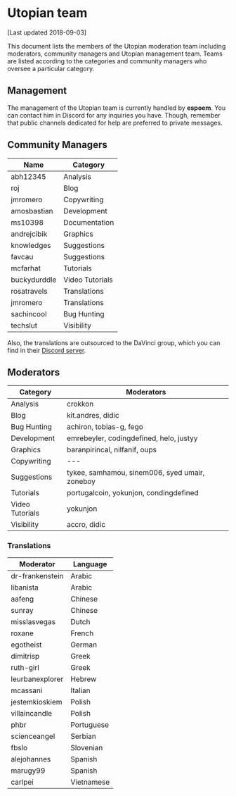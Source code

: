 # Utopian team

[Last updated 2018-09-03]

This document lists the members of the Utopian moderation team including moderators, community managers and Utopian management team. Teams are listed according to the categories and community managers who oversee a particular category.

## Management

The management of the Utopian team is currently handled by **espoem**. You can contact him in Discord for any inquiries you have. Though, remember that public channels dedicated for help are preferred to private messages.

## Community Managers

| Name | Category |
|-|-|
| abh12345 | Analysis |
| roj | Blog |
| jmromero | Copywriting |
| amosbastian | Development |
| ms10398 | Documentation |
| andrejcibik | Graphics |
| knowledges | Suggestions |
| favcau | Suggestions |
| mcfarhat | Tutorials |
| buckydurddle | Video Tutorials |
| rosatravels | Translations |
| jmromero | Translations |
| sachincool | Bug Hunting |
| techslut | Visibility |

Also, the translations are outsourced to the DaVinci group, which you can find in their [Discord server][dv-discord].

## Moderators

| Category | Moderators |
|-|-|
| Analysis | crokkon |
| Blog | kit.andres, didic |
| Bug Hunting | achiron, tobias-g, fego |
| Development | emrebeyler, codingdefined, helo, justyy |
| Graphics | baranpirincal, nilfanif, oups |
| Copywriting | --- |
| Suggestions | tykee, samhamou, sinem006, syed umair, zoneboy |
| Tutorials | portugalcoin, yokunjon, condingdefined |
| Video Tutorials | yokunjon |
| Visibility | accro, didic |

### Translations

| Moderator | Language |
|-|-|
| dr-frankenstein | Arabic |
| libanista | Arabic |
| aafeng | Chinese |
| sunray | Chinese |
| misslasvegas | Dutch |
| roxane | French |
| egotheist | German |
| dimitrisp | Greek |
| ruth-girl | Greek |
| leurbanexplorer | Hebrew |
| mcassani | Italian |
| jestemkioskiem | Polish |
| villaincandle | Polish |
| phbr | Portuguese |
| scienceangel | Serbian |
| fbslo | Slovenian |
| alejohannes | Spanish |
| marugy99 | Spanish |
| carlpei | Vietnamese |

[dv-discord]: https://discordapp.com/invite/vMGmDSm